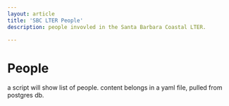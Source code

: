 ```yaml
---
layout: article
title: 'SBC LTER People'
description: people invovled in the Santa Barbara Coastal LTER.

---
```


<h1>People</h1>

<p> a script will show list of people. content belongs in a yaml file, pulled from postgres db.</p>